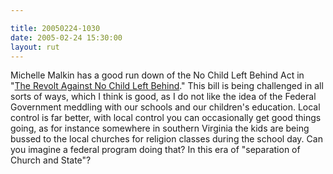 ```yaml
---

title: 20050224-1030
date: 2005-02-24 15:30:00
layout: rut
---
```


Michelle Malkin has a good run down of the No Child Left Behind Act
in "<a href="http://michellemalkin.com/archives/001585.htm">The
Revolt Against No Child Left Behind</a>."  This bill is being
challenged in all sorts of ways, which I think is good, as I do not
like the idea of the Federal Government meddling with our schools
and our children's education.  Local control is far better, with
local control you can occasionally get good things going, as for
instance somewhere in southern Virginia the kids are being bussed
to the local churches for religion classes during the school day.
Can you imagine a federal program doing that?  In this era of
"separation of Church and State"?

